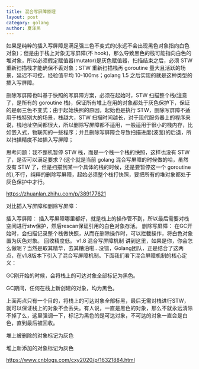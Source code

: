 ```yaml
---
title: 混合写屏障原理
layout: post
category: golang
author: 夏泽民
---
```

如果是纯粹的插入写屏障是满足强三色不变式的(永远不会出现黑色对象指向白色对象)；但是由于栈上对象无写屏障(不 hook)，那么导致黑色的栈可能指向白色的堆对象，所以必须假定赋值器(mutator)是灰色赋值器，扫描结束之后，必须 STW 重新扫描栈才能确保不丢对象；STW 重新扫描栈再 goroutine 量大且活跃的场景，延迟不可控，经验值平均 10-100ms；golang 1.5 之后实现的就是这种类型的插入写屏障。

删除写屏障也叫基于快照的写屏障方案，必须在起始时，STW 扫描整个栈(注意了，是所有的 goroutine 栈)，保证所有堆上在用的对象都处于灰色保护下，保证的是弱三色不变式；由于起始快照的原因，起始也是执行 STW，删除写屏障不适用于栈特别大的场景，栈越大，STW 扫描时间越长，对于现代服务器上的程序来说，栈地址空间都很大，所以删除写屏障都不适用，一般适用于很小的栈内存，比如嵌入式，物联网的一些程序；并且删除写屏障会导致扫描进度(波面)的后退，所以扫描精度不如插入写屏障；
<!-- more -->
思考问题：我不整机暂停 STW 栈，而是一个栈一个栈的快照，这样也没有 STW 了，是否可以满足要求？(这个就是当前 golang 混合写屏障的时候做的哈，虽然没有 STW 了，但是扫描到某一个具体的栈的时候，还是要暂停这一个 goroutine 的),不行，纯粹的删除写屏障，起始必须整个栈打快照，要把所有的堆对象都处于灰色保护中才行。

https://zhuanlan.zhihu.com/p/389177621

对比插入写屏障和删除写屏障：

插入写屏障：
插入写屏障哪里都好，就是栈上的操作管不到，所以最后需要对栈空间进行stw保护，然后rescan保证引用的白色对象存活。
删除写屏障：
在GC开始时，会扫描记录整个栈做快照，从而在删除操作时，可以拦截操作，将白色对象置为灰色对象。
回收精度低。
v1.8 混合写屏障机制
讲到这里，如果是你，你会怎么做呢？当然是取其精华，去其糟泊啦…没错，Golang团队，正是结合了这两点，在v1.8版本下引入了混合写屏障机制。下面我们看下混合屏障机制的核心定义：

GC刚开始的时候，会将栈上的可达对象全部标记为黑色。

GC期间，任何在栈上新创建的对象，均为黑色。

上面两点只有一个目的，将栈上的可达对象全部标黑，最后无需对栈进行STW，就可以保证栈上的对象不会丢失。有人说，一直是黑色的对象，那么不就永远清除不掉了么，这里强调一下，标记为黑色的是可达对象，不可达的对象一直会是白色，直到最后被回收。

堆上被删除的对象标记为灰色

堆上新添加的对象标记为灰色

https://www.cnblogs.com/cxy2020/p/16321884.html

